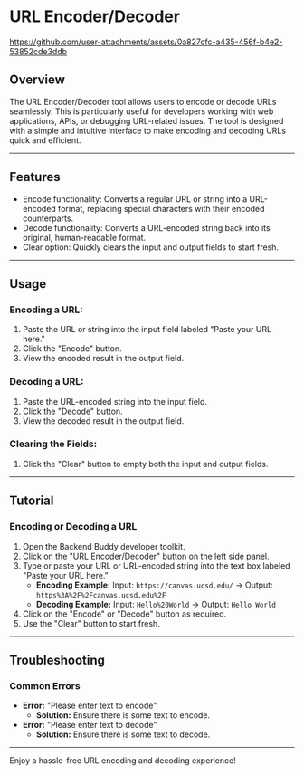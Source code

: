 # URL Encoder/Decoder

https://github.com/user-attachments/assets/0a827cfc-a435-456f-b4e2-53852cde3ddb

## Overview

The URL Encoder/Decoder tool allows users to encode or decode URLs seamlessly. This is particularly useful for developers working with web applications, APIs, or debugging URL-related issues. The tool is designed with a simple and intuitive interface to make encoding and decoding URLs quick and efficient.

---

## Features

- Encode functionality: Converts a regular URL or string into a URL-encoded format, replacing special characters with their encoded counterparts.
- Decode functionality: Converts a URL-encoded string back into its original, human-readable format.
- Clear option: Quickly clears the input and output fields to start fresh.

---

## Usage

### Encoding a URL:

1. Paste the URL or string into the input field labeled "Paste your URL here."
2. Click the "Encode" button.
3. View the encoded result in the output field.

### Decoding a URL:

1. Paste the URL-encoded string into the input field.
2. Click the "Decode" button.
3. View the decoded result in the output field.

### Clearing the Fields:

1. Click the "Clear" button to empty both the input and output fields.

---

## Tutorial

### Encoding or Decoding a URL

1. Open the Backend Buddy developer toolkit.
2. Click on the "URL Encoder/Decoder" button on the left side panel.
3. Type or paste your URL or URL-encoded string into the text box labeled "Paste your URL here."
   - **Encoding Example:** Input: `https://canvas.ucsd.edu/` → Output: `https%3A%2F%2Fcanvas.ucsd.edu%2F`
   - **Decoding Example:** Input: `Hello%20World` → Output: `Hello World`
4. Click on the "Encode" or "Decode" button as required.
5. Use the "Clear" button to start fresh.

---

## Troubleshooting

### Common Errors

- **Error:** "Please enter text to encode"
  - **Solution:** Ensure there is some text to encode.
- **Error:** "Please enter text to decode"
  - **Solution:** Ensure there is some text to decode.

---

Enjoy a hassle-free URL encoding and decoding experience!
